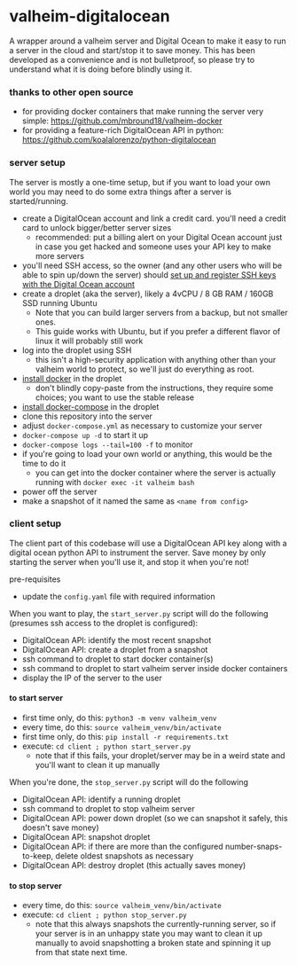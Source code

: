 # valheim-digitalocean
A wrapper around a valheim server and Digital Ocean to make it easy to run a server in the cloud and start/stop it to save money. This has been developed as a convenience and is not bulletproof, so please try to understand what it is doing before blindly using it.  

### thanks to other open source
- for providing docker containers that make running the server very simple: https://github.com/mbround18/valheim-docker
- for providing a feature-rich DigitalOcean API in python: https://github.com/koalalorenzo/python-digitalocean

### server setup
The server is mostly a one-time setup, but if you want to load your own world you may need to do some extra things after a server is started/running.
- create a DigitalOcean account and link a credit card. you'll need a credit card to unlock bigger/better server sizes
  - recommended: put a billing alert on your Digital Ocean account just in case you get hacked and someone uses your API key to make more servers
- you'll need SSH access, so the owner (and any other users who will be able to spin up/down the server) should [set up and register SSH keys with the Digital Ocean account](https://www.digitalocean.com/community/tutorials/how-to-set-up-ssh-keys-2)
- create a droplet (aka the server), likely a 4vCPU / 8 GB RAM / 160GB SSD running Ubuntu
  - Note that you can build larger servers from a backup, but not smaller ones.
  - This guide works with Ubuntu, but if you prefer a different flavor of linux it will probably still work
- log into the droplet using SSH
  - this isn't a high-security application with anything other than your valheim world to protect, so we'll just do everything as root.
- [install docker](https://docs.docker.com/engine/install/) in the droplet
  - don't blindly copy-paste from the instructions, they require some choices; you want to use the stable release
- [install docker-compose](https://docs.docker.com/compose/install/) in the droplet
- clone this repository into the server
- adjust `docker-compose.yml` as necessary to customize your server
- `docker-compose up -d` to start it up
- `docker-compose logs --tail=100 -f` to monitor
- if you're going to load your own world or anything, this would be the time to do it
  - you can get into the docker container where the server is actually running with `docker exec -it valheim bash`
- power off the server
- make a snapshot of it named the same as `<name from config>`

### client setup
The client part of this codebase will use a DigitalOcean API key along with a digital ocean python API to instrument the server.  Save money by only starting the server when you'll use it, and stop it when you're not!

pre-requisites
- update the `config.yaml` file with required information

When you want to play, the `start_server.py` script will do the following (presumes ssh access to the droplet is configured):
- DigitalOcean API: identify the most recent snapshot
- DigitalOcean API: create a droplet from a snapshot
- ssh command to droplet to start docker container(s)
- ssh command to droplet to start valheim server inside docker containers
- display the IP of the server to the user

#### to start server
- first time only, do this: `python3 -m venv valheim_venv`
- every time, do this: `source valheim_venv/bin/activate`
- first time only, do this: `pip install -r requirements.txt`
- execute: `cd client ; python start_server.py`
  - note that if this fails, your droplet/server may be in a weird state and you'll want to clean it up manually

When you're done, the `stop_server.py` script will do the following
- DigitalOcean API: identify a running droplet
- ssh command to droplet to stop valheim server
- DigitalOcean API: power down droplet (so we can snapshot it safely, this doesn't save money)
- DigitalOcean API: snapshot droplet
- DigitalOcean API: if there are more than the configured number-snaps-to-keep, delete oldest snapshots as necessary
- DigitalOcean API: destroy droplet (this actually saves money)

#### to stop server
- every time, do this: `source valheim_venv/bin/activate`
- execute: `cd client ; python stop_server.py`
  - note that this always snapshots the currently-running server, so if your server is in an unhappy state you may want to clean it up manually to avoid snapshotting a broken state and spinning it up from that state next time.

